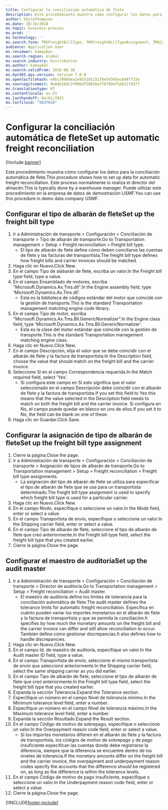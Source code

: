 ```yaml
---
title: Configurar la conciliación automática de flete
description: Este procedimiento muestra cómo configurar los datos para la conciliación automática de flete.
author: ShylaThompson
ms.date: 10/16/2018
ms.topic: business-process
ms.prod: ''
ms.technology: ''
ms.search.form: TMSFreightBillType, TMSFreightBillTypeAssignment, TMSCarrierCodeLookup, DefaultDashboard, TMSAuditMaster
audience: Application User
ms.reviewer: kamaybac
ms.search.region: Global
ms.search.industry: Distribution
ms.author: kamaybac
ms.search.validFrom: 2016-06-30
ms.dyn365.ops.version: Version 7.0.0
ms.openlocfilehash: e4bc3998dea2e953191151f8e54345ec648ff33e
ms.sourcegitcommit: 0e8db169c3f90bd750826af76709ef5d621fd377
ms.translationtype: HT
ms.contentlocale: es-ES
ms.lasthandoff: 04/01/2021
ms.locfileid: "5837618"
---
```

# <a name="set-up-automatic-freight-reconciliation"></a><span data-ttu-id="3b4ce-103">Configurar la conciliación automática de flete</span><span class="sxs-lookup"><span data-stu-id="3b4ce-103">Set up automatic freight reconciliation</span></span>

[!include [banner](../../includes/banner.md)]

<span data-ttu-id="3b4ce-104">Este procedimiento muestra cómo configurar los datos para la conciliación automática de flete.</span><span class="sxs-lookup"><span data-stu-id="3b4ce-104">This procedure shows how to set up data for automatic freight reconciliation.</span></span> <span data-ttu-id="3b4ce-105">Este proceso normalmente lo realiza el director del almacén.</span><span class="sxs-lookup"><span data-stu-id="3b4ce-105">This is typically done by a warehouse manager.</span></span> <span data-ttu-id="3b4ce-106">Puede utilizar este procedimiento en la empresa de datos de demostración USMF.</span><span class="sxs-lookup"><span data-stu-id="3b4ce-106">You can use this procedure in demo data company USMF.</span></span>


## <a name="set-up-the-freight-bill-type"></a><span data-ttu-id="3b4ce-107">Configurar el tipo de albarán de flete</span><span class="sxs-lookup"><span data-stu-id="3b4ce-107">Set up the freight bill type</span></span>
1. <span data-ttu-id="3b4ce-108">Ir a Administración de transporte > Configuración > Conciliación de transporte > Tipo de albarán de transporte.</span><span class="sxs-lookup"><span data-stu-id="3b4ce-108">Go to Transportation management > Setup > Freight reconciliation > Freight bill type.</span></span>
    * <span data-ttu-id="3b4ce-109">El tipo de albarán de flete define cómo deben conciliarse las cuentas de flete y las facturas del transportista.</span><span class="sxs-lookup"><span data-stu-id="3b4ce-109">The freight bill type defines how freight bills and carrier invoices  should be matched.</span></span>  
2. <span data-ttu-id="3b4ce-110">Haga clic en Nuevo.</span><span class="sxs-lookup"><span data-stu-id="3b4ce-110">Click New.</span></span>
3. <span data-ttu-id="3b4ce-111">En el campo Tipo de alabarán de flete, escriba un valor.</span><span class="sxs-lookup"><span data-stu-id="3b4ce-111">In the Freight bill type field, type a value.</span></span>
4. <span data-ttu-id="3b4ce-112">En el campo Ensamblado de motores, escriba "Microsoft.Dynamics.Ax.Tms.dll".</span><span class="sxs-lookup"><span data-stu-id="3b4ce-112">In the Engine assembly field, type 'Microsoft.Dynamics.Ax.Tms.dll'.</span></span>
    * <span data-ttu-id="3b4ce-113">Esta es la biblioteca de códigos estándar del motor que coincide con la gestión de transporte.</span><span class="sxs-lookup"><span data-stu-id="3b4ce-113">This is the standard Transportation management matching engine code library.</span></span>  
5. <span data-ttu-id="3b4ce-114">En el campo Tipo de motor, escriba "Microsoft.Dynamics.Ax.Tms.Bll.GenericNormalizer".</span><span class="sxs-lookup"><span data-stu-id="3b4ce-114">In the Engine class field, type 'Microsoft.Dynamics.Ax.Tms.Bll.GenericNormalizer'.</span></span>
    * <span data-ttu-id="3b4ce-115">Esta es la clase del motor estándar que coincide con la gestión de transporte.</span><span class="sxs-lookup"><span data-stu-id="3b4ce-115">This is the standard Transportation management matching engine class.</span></span>  
6. <span data-ttu-id="3b4ce-116">Haga clic en Nuevo.</span><span class="sxs-lookup"><span data-stu-id="3b4ce-116">Click New.</span></span>
7. <span data-ttu-id="3b4ce-117">En el campo Descripción, elija el valor que se debe coincidir con el albarán de flete y la factura de transportista.</span><span class="sxs-lookup"><span data-stu-id="3b4ce-117">In the Description field, choose the value that should match on the freight bill and the carrier invoice.</span></span>  
8. <span data-ttu-id="3b4ce-118">Seleccione Sí en el campo Correspondencia requerida.</span><span class="sxs-lookup"><span data-stu-id="3b4ce-118">In the Match required field, select 'Yes'.</span></span>
    * <span data-ttu-id="3b4ce-119">Si configura este campo en Sí esto significa que el valor seleccionado en el campo Descripción debe coincidir con el albarán de flete y la factura de transportista.</span><span class="sxs-lookup"><span data-stu-id="3b4ce-119">If you set this field to Yes this means that the value selected in the Description field needs to match on both the freight bill and the carrier invoice.</span></span> <span data-ttu-id="3b4ce-120">Si configura en No, el campo puede quedar en blanco en uno de ellos.</span><span class="sxs-lookup"><span data-stu-id="3b4ce-120">If you set it to No, the field can be blank on one of these.</span></span>  
9. <span data-ttu-id="3b4ce-121">Haga clic en Guardar.</span><span class="sxs-lookup"><span data-stu-id="3b4ce-121">Click Save.</span></span>

## <a name="set-up-the-freight-bill-type-assignment"></a><span data-ttu-id="3b4ce-122">Configurar la asignación de tipo de albarán de flete</span><span class="sxs-lookup"><span data-stu-id="3b4ce-122">Set up the freight bill type assignment</span></span>
1. <span data-ttu-id="3b4ce-123">Cierre la página.</span><span class="sxs-lookup"><span data-stu-id="3b4ce-123">Close the page.</span></span>
2. <span data-ttu-id="3b4ce-124">Ir a Administración de transporte > Configuración > Conciliación de transporte > Asignación de tipos de albarán de transporte.</span><span class="sxs-lookup"><span data-stu-id="3b4ce-124">Go to Transportation management > Setup > Freight reconciliation > Freight bill type assignments.</span></span>
    * <span data-ttu-id="3b4ce-125">La asignación del tipo de albarán de flete se utiliza para especificar el tipo de albarán de flete que se usa para un transportista determinado.</span><span class="sxs-lookup"><span data-stu-id="3b4ce-125">The freight bill type assignment is used to specify which freight bill type is used for a particular carrier.</span></span>   
3. <span data-ttu-id="3b4ce-126">Haga clic en Nuevo.</span><span class="sxs-lookup"><span data-stu-id="3b4ce-126">Click New.</span></span>
4. <span data-ttu-id="3b4ce-127">En el campo Modo, especifique o seleccione un valor.</span><span class="sxs-lookup"><span data-stu-id="3b4ce-127">In the Mode field, enter or select a value.</span></span>
5. <span data-ttu-id="3b4ce-128">En el campo Transportista de envío, especifique o seleccione un valor.</span><span class="sxs-lookup"><span data-stu-id="3b4ce-128">In the Shipping carrier field, enter or select a value.</span></span>
6. <span data-ttu-id="3b4ce-129">En el campo Tipo de albarán de flete, seleccione el tipo de albarán de flete que creó anteriormente.</span><span class="sxs-lookup"><span data-stu-id="3b4ce-129">In the Freight bill type field, select the freight bill type that you created earlier.</span></span>
7. <span data-ttu-id="3b4ce-130">Cierre la página.</span><span class="sxs-lookup"><span data-stu-id="3b4ce-130">Close the page.</span></span>

## <a name="set-up-the-audit-master"></a><span data-ttu-id="3b4ce-131">Configurar el maestro de auditoría</span><span class="sxs-lookup"><span data-stu-id="3b4ce-131">Set up the audit master</span></span>
1. <span data-ttu-id="3b4ce-132">Ir a Administración de transporte > Configuración > Conciliación de transporte > Director de auditoría.</span><span class="sxs-lookup"><span data-stu-id="3b4ce-132">Go to Transportation management > Setup > Freight reconciliation > Audit master.</span></span>
    * <span data-ttu-id="3b4ce-133">El maestro de auditoría define los límites de tolerancia para la conciliación automática de flete.</span><span class="sxs-lookup"><span data-stu-id="3b4ce-133">The audit master defines the tolerance limits for automatic freight reconciliation.</span></span> <span data-ttu-id="3b4ce-134">Especifica en cuánto pueden variar los importes monetarios en el albarán de flete y la factura de transportista y que se permita la conciliación.</span><span class="sxs-lookup"><span data-stu-id="3b4ce-134">It specifies by how much the monetary amounts on the freight bill and the carrier invoice can differ and still allow reconciliation to occur.</span></span> <span data-ttu-id="3b4ce-135">También define cómo gestionar discrepancias.</span><span class="sxs-lookup"><span data-stu-id="3b4ce-135">It also defines how to handle discrepancies.</span></span>  
2. <span data-ttu-id="3b4ce-136">Haga clic en Nuevo.</span><span class="sxs-lookup"><span data-stu-id="3b4ce-136">Click New.</span></span>
3. <span data-ttu-id="3b4ce-137">En el campo Id. de maestro de auditoría, especifique un valor.</span><span class="sxs-lookup"><span data-stu-id="3b4ce-137">In the Audit master ID field, type a value.</span></span>
4. <span data-ttu-id="3b4ce-138">En el campo Transportista de envío, seleccione el mismo transportista de envío que seleccionó anteriormente.</span><span class="sxs-lookup"><span data-stu-id="3b4ce-138">In the Shipping carrier  field, select the same shipping carrier as you did earlier.</span></span>
5. <span data-ttu-id="3b4ce-139">En el campo Tipo de albarán de flete, seleccione el tipo de albarán de flete que creó anteriormente.</span><span class="sxs-lookup"><span data-stu-id="3b4ce-139">In the Freight bill type field, select the freight bill type that you created earlier.</span></span>
6. <span data-ttu-id="3b4ce-140">Expanda la sección Tolerancia.</span><span class="sxs-lookup"><span data-stu-id="3b4ce-140">Expand the Tolerance section.</span></span>
7. <span data-ttu-id="3b4ce-141">Especifique un número en el campo Nivel de tolerancia mínimo.</span><span class="sxs-lookup"><span data-stu-id="3b4ce-141">In the Minimum tolerance level field, enter a number.</span></span>
8. <span data-ttu-id="3b4ce-142">Especifique un número en el campo Nivel de tolerancia máximo.</span><span class="sxs-lookup"><span data-stu-id="3b4ce-142">In the Maximum tolerance level field, enter a number.</span></span>
9. <span data-ttu-id="3b4ce-143">Expanda la sección Resultado.</span><span class="sxs-lookup"><span data-stu-id="3b4ce-143">Expand the Result section.</span></span>
10. <span data-ttu-id="3b4ce-144">En el campo Código de motivo de sobrepago, especifique o seleccione un valor.</span><span class="sxs-lookup"><span data-stu-id="3b4ce-144">In the Overpayment reason code field, enter or select a value.</span></span>
    * <span data-ttu-id="3b4ce-145">Si los importes monetarios difieren en el albarán de flete y la factura de transportista, los códigos de motivo de sobrepago y de pago insuficiente especifican las cuentas donde debe registrarse la diferencia, siempre que la diferencia se encuentre dentro de los niveles de tolerancia.</span><span class="sxs-lookup"><span data-stu-id="3b4ce-145">If the monetary amounts differ on the freight bill and the carrier invoice, the overpayment and underpayment reason codes specify the accounts that the difference should be registered on, as long as the difference is within the tolerance levels.</span></span>  
11. <span data-ttu-id="3b4ce-146">En el campo Código de motivo de pago insuficiente, especifique o seleccione un valor.</span><span class="sxs-lookup"><span data-stu-id="3b4ce-146">In the Underpayment reason code field, enter or select a value.</span></span>
12. <span data-ttu-id="3b4ce-147">Cierre la página.</span><span class="sxs-lookup"><span data-stu-id="3b4ce-147">Close the page.</span></span>



[!INCLUDE[footer-include](../../../includes/footer-banner.md)]